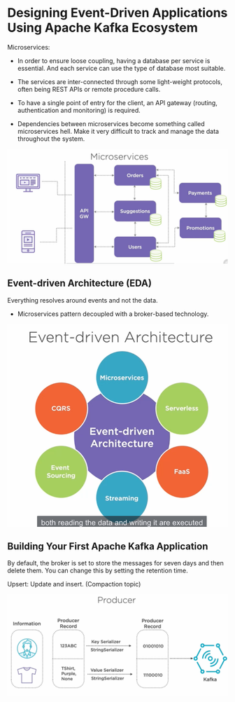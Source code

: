 # Designing Event-Driven Applications Using Apache Kafka Ecosystem

Microservices: 

- In order to ensure loose coupling, having a database per service is essential. And each service can use the type of database most suitable.

- The services are inter-connected through some light-weight protocols, often being REST APIs or remote procedure calls.

- To have a single point of entry for the client, an API gateway (routing, authentication and monitoring) is required. 

- Dependencies between microservices become something called microservices hell. Make it very difficult to track and manage the data throughout the system. 

![microservice-hell](image.png)

## Event-driven Architecture (EDA)

Everything resolves around events and not the data. 
- Microservices pattern decoupled with a broker-based technology.

![EDA](image-1.png)

## Building Your First Apache Kafka Application

By default, the broker is set to store the messages for seven days and then delete them. You can change this by setting the retention time. 

Upsert: Update and insert. (Compaction topic)

![producer](image-2.png)

